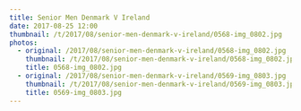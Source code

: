 ```yaml
---
title: Senior Men Denmark V Ireland
date: 2017-08-25 12:00
thumbnail: /t/2017/08/senior-men-denmark-v-ireland/0568-img_0802.jpg
photos:
  - original: /2017/08/senior-men-denmark-v-ireland/0568-img_0802.jpg
    thumbnail: /t/2017/08/senior-men-denmark-v-ireland/0568-img_0802.jpg
    title: 0568-img_0802.jpg
  - original: /2017/08/senior-men-denmark-v-ireland/0569-img_0803.jpg
    thumbnail: /t/2017/08/senior-men-denmark-v-ireland/0569-img_0803.jpg
    title: 0569-img_0803.jpg
---
```

